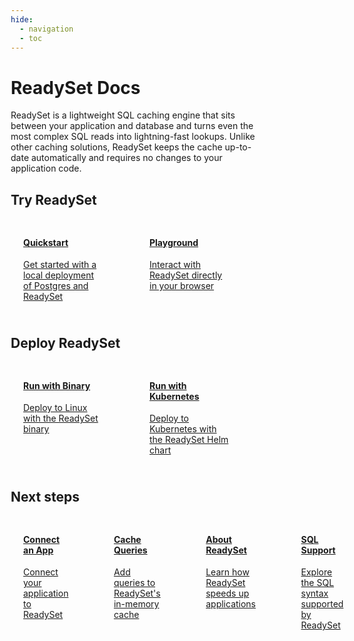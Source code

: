 ```yaml
---
hide:
  - navigation
  - toc
---
```


# ReadySet Docs

ReadySet is a lightweight SQL caching engine that sits between your application and database and turns even the most complex SQL reads into lightning-fast lookups. Unlike other caching solutions, ReadySet keeps the cache up-to-date automatically and requires no changes to your application code.

<style>
* {
  box-sizing: border-box;
}

/* Create three equal columns that floats next to each other */
.column {
  width: 100%;
  padding: 10px 20px;
  border: 1px solid var(--gray7);
  border-radius: 6px;
}

/* Responsive layout - makes the columns stack on top of each other instead of next to each other */
@media screen and (max-width: 600px) {
  .row {
    flex-wrap: wrap;
  }
}

.column:hover {
  border: 1px solid var(--gray8);
  transition: all 150ms ease-out; 
}

/* Clear floats after the columns */
.row {
  display: flex;
  width: 100%;
  gap: 32.5px;
}

/* Clear floats after the columns */
.row:after {
  content: "";
  display: table;
  clear: both;
}

.headerlink {
  display: none !important;
}

.md-content__button {
  display: none !important;
}

</style>

## Try ReadySet

<div class="row">
  <a class="column" href="guides/intro/quickstart/">
    <h4>Quickstart</h4>
    <p>Get started with a local deployment of Postgres and ReadySet</p> 
  </a>
  <a class="column" href="guides/intro/playground/">
    <h4>Playground</h4>
    <p>Interact with ReadySet directly in your browser</p>
  </a>
</div>

## Deploy ReadySet

<div class="row">
  <a class=column href="guides/deploy/deploy-readyset-binary/">
    <h4>Run with Binary</h4>
    <p>Deploy to Linux with the ReadySet binary</p>
  </a>
  <a class="column" href="guides/deploy/deploy-readyset-kubernetes/">
    <h4>Run with Kubernetes</h4>
    <p>Deploy to Kubernetes with the ReadySet Helm chart</p>
  </a>
</div>

## Next steps

<div class="row"> 
  <a href="guides/connect/existing-app/" class="column">
    <h4>Connect an App</h4>
    <p>Connect your application to ReadySet</p>
  </a>
  <a href="guides/cache/cache-queries/" class="column">
    <h4>Cache Queries</h4>
    <p>Add queries to ReadySet's in-memory cache</p>
  </a>
  <a href="guides/intro/intro/" class="column">
    <h4>About ReadySet</h4>
    <p>Learn how ReadySet speeds up applications</p>
  </a>
  <a href="reference/sql-support/" class="column">
    <h4>SQL Support</h4>
    <p>Explore the SQL syntax supported by ReadySet</p>
  </a>
</div>
